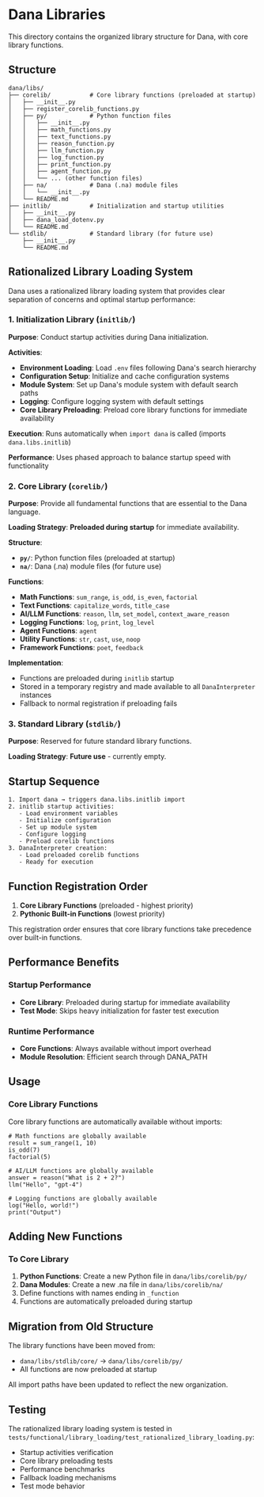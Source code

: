 # Dana Libraries

This directory contains the organized library structure for Dana, with core library functions.

## Structure

```
dana/libs/
├── corelib/           # Core library functions (preloaded at startup)
│   ├── __init__.py
│   ├── register_corelib_functions.py
│   ├── py/            # Python function files
│   │   ├── __init__.py
│   │   ├── math_functions.py
│   │   ├── text_functions.py
│   │   ├── reason_function.py
│   │   ├── llm_function.py
│   │   ├── log_function.py
│   │   ├── print_function.py
│   │   ├── agent_function.py
│   │   └── ... (other function files)
│   ├── na/            # Dana (.na) module files
│   │   └── __init__.py
│   └── README.md
├── initlib/           # Initialization and startup utilities
│   ├── __init__.py
│   ├── dana_load_dotenv.py
│   └── README.md
└── stdlib/            # Standard library (for future use)
    ├── __init__.py
    └── README.md
```

## Rationalized Library Loading System

Dana uses a rationalized library loading system that provides clear separation of concerns and optimal startup performance:

### 1. Initialization Library (`initlib/`)

**Purpose**: Conduct startup activities during Dana initialization.

**Activities**:
- **Environment Loading**: Load `.env` files following Dana's search hierarchy
- **Configuration Setup**: Initialize and cache configuration systems
- **Module System**: Set up Dana's module system with default search paths
- **Logging**: Configure logging system with default settings
- **Core Library Preloading**: Preload core library functions for immediate availability

**Execution**: Runs automatically when `import dana` is called (imports `dana.libs.initlib`)

**Performance**: Uses phased approach to balance startup speed with functionality

### 2. Core Library (`corelib/`)

**Purpose**: Provide all fundamental functions that are essential to the Dana language.

**Loading Strategy**: **Preloaded during startup** for immediate availability.

**Structure**:
- **`py/`**: Python function files (preloaded at startup)
- **`na/`**: Dana (.na) module files (for future use)

**Functions**:
- **Math Functions**: `sum_range`, `is_odd`, `is_even`, `factorial`
- **Text Functions**: `capitalize_words`, `title_case`
- **AI/LLM Functions**: `reason`, `llm`, `set_model`, `context_aware_reason`
- **Logging Functions**: `log`, `print`, `log_level`
- **Agent Functions**: `agent`
- **Utility Functions**: `str`, `cast`, `use`, `noop`
- **Framework Functions**: `poet`, `feedback`

**Implementation**:
- Functions are preloaded during `initlib` startup
- Stored in a temporary registry and made available to all `DanaInterpreter` instances
- Fallback to normal registration if preloading fails

### 3. Standard Library (`stdlib/`)

**Purpose**: Reserved for future standard library functions.

**Loading Strategy**: **Future use** - currently empty.

## Startup Sequence

```
1. Import dana → triggers dana.libs.initlib import
2. initlib startup activities:
   - Load environment variables
   - Initialize configuration
   - Set up module system
   - Configure logging
   - Preload corelib functions
3. DanaInterpreter creation:
   - Load preloaded corelib functions
   - Ready for execution
```

## Function Registration Order

1. **Core Library Functions** (preloaded - highest priority)
2. **Pythonic Built-in Functions** (lowest priority)

This registration order ensures that core library functions take precedence over built-in functions.

## Performance Benefits

### Startup Performance
- **Core Library**: Preloaded during startup for immediate availability
- **Test Mode**: Skips heavy initialization for faster test execution

### Runtime Performance
- **Core Functions**: Always available without import overhead
- **Module Resolution**: Efficient search through DANA_PATH

## Usage

### Core Library Functions

Core library functions are automatically available without imports:

```dana
# Math functions are globally available
result = sum_range(1, 10)
is_odd(7)
factorial(5)

# AI/LLM functions are globally available
answer = reason("What is 2 + 2?")
llm("Hello", "gpt-4")

# Logging functions are globally available
log("Hello, world!")
print("Output")
```

## Adding New Functions

### To Core Library

1. **Python Functions**: Create a new Python file in `dana/libs/corelib/py/`
2. **Dana Modules**: Create a new .na file in `dana/libs/corelib/na/`
3. Define functions with names ending in `_function`
4. Functions are automatically preloaded during startup

## Migration from Old Structure

The library functions have been moved from:
- `dana/libs/stdlib/core/` → `dana/libs/corelib/py/`
- All functions are now preloaded at startup

All import paths have been updated to reflect the new organization.

## Testing

The rationalized library loading system is tested in `tests/functional/library_loading/test_rationalized_library_loading.py`:

- Startup activities verification
- Core library preloading tests
- Performance benchmarks
- Fallback loading mechanisms
- Test mode behavior 